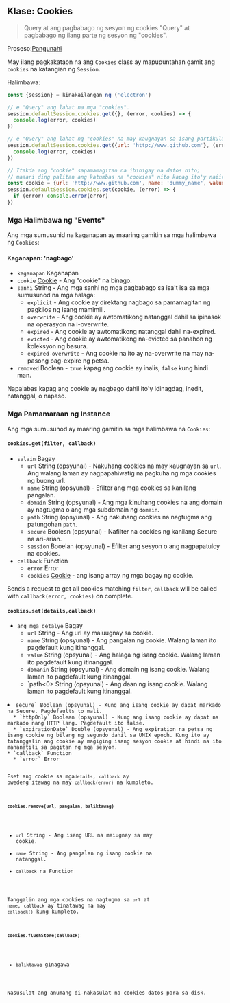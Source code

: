 ## Klase: Cookies

> Query at ang pagbabago ng sesyon ng cookies "Query" at pagbabago ng ilang parte ng sesyon ng "cookies".

Proseso:[Pangunahi](../glossary.md#main-process)

May ilang pagkakataon na ang `Cookies` class ay mapupuntahan gamit ang `cookies` na katangian ng `Session`.

Halimbawa:

```javascript
const {session} = kinakailangan ng ('electron')

// e "Query" ang lahat na mga "cookies".
session.defaultSession.cookies.get({}, (error, cookies) => {
  console.log(error, cookies)
})

// e "Query" ang lahat ng "cookies" na may kaugnayan sa isang partikular na "url".
session.defaultSession.cookies.get({url: 'http://www.github.com'}, (error, cookies) => {
  console.log(error, cookies)
})

// Itakda ang "cookie" sapamamagitan na ibinigay na datos nito;
// maaari ding palitan ang katumbas na "cookies" nito kapag ito'y naiiral na.
const cookie = {url: 'http://www.github.com', name: 'dummy_name', value: 'dummy'}
session.defaultSession.cookies.set(cookie, (error) => {
  if (error) console.error(error)
})
```

### Mga Halimbawa ng "Events"

Ang mga sumusunid na kaganapan ay maaring gamitin sa mga halimbawa ng `Cookies`:

#### Kaganapan: 'nagbago'

* `kaganapan` Kaganapan
* `cookie` [Cookie](structures/cookie.md) - Ang "cookie" na binago.
* `sanhi` String - Ang mga sanhi ng mga pagbabago sa isa't isa sa mga sumusunod na mga halaga: 
  * `explicit` - Ang cookie ay direktang nagbago sa pamamagitan ng pagkilos ng isang mamimili.
  * `overwrite` - Ang cookie ay awtomatikong natanggal dahil sa ipinasok na operasyon na i-overwrite.
  * `expired` - Ang cookie ay awtomatikong natanggal dahil na-expired.
  * `evicted` - Ang cookie ay awtomatikong na-evicted sa panahon ng koleksyon ng basura.
  * `expired-overwrite` - Ang cookie na ito ay na-overwrite na may na-pasong pag-expire ng petsa.
* `removed` Boolean - `true` kapag ang cookie ay inalis, `false` kung hindi man.

Napalabas kapag ang cookie ay nagbago dahil ito'y idinagdag, inedit, natanggal, o napaso.

### Mga Pamamaraan ng Instance

Ang mga sumusunod ay maaring gamitin sa mga halimbawa na `Cookies`:

#### `cookies.get(filter, callback)`

* `salain` Bagay 
  * `url` String (opsyunal) - Nakuhang cookies na may kaugnayan sa `url`. Ang walang laman ay nagpapahiwatig na pagkuha ng mga cookies ng buong url.
  * `name` String (opsyunal) - Efilter ang mga cookies sa kanilang pangalan.
  * `domain` String (opsyunal) - Ang mga kinuhang cookies na ang domain ay nagtugma o ang mga subdomain ng `domain`.
  * `path` String (opsyunal) - Ang nakuhang cookies na nagtugma ang patungohan `path`.
  * `secure` Boolesn (opsyunal) - Nafilter na cookies ng kanilang Secure na ari-arian.
  * `session` Booelan (opsyunal) - Efilter ang sesyon o ang nagpapatuloy na cookies.
* `callback` Function 
  * `error` Error
  * `cookies` [Cookie](structures/cookie.md) - ang isang array ng mga bagay ng cookie.

Sends a request to get all cookies matching `filter`, `callback` will be called with `callback(error, cookies)` on complete.

#### `cookies.set(details,callback)`

* `ang mga detalye` Bagay 
  * `url` String - Ang url ay maiuugnay sa cookie.
  * `name` String (opsyunal) - Ang pangalan ng cookie. Walang laman ito pagdefault kung itinanggal.
  * `value` String (opsyunal) - Ang halaga ng isang cookie. Walang laman ito pagdefault kung itinanggal.
  * `domanin` String (opsyunal) - Ang domain ng isang cookie. Walang laman ito pagdefault kung itinanggal.
  * `path<0> String (opsyunal) - Ang daan ng isang cookie. Walang laman ito pagdefault kung itinanggal.</li>
<li><code>secure` Boolean (opsyunal) - Kung ang isang cookie ay dapat markado na Secure. Pagdefaults to mali.
  * `httpOnly` Boolean (opsyunal) - Kung ang isang cookie ay dapat na markado nang HTTP lang. Pagdefault ito false.
  * `expirationDate` Double (opsyunal) - Ang expiration na petsa ng isang cookie ng bilang ng segundo dahil sa UNIX epoch. Kung ito ay tatanggalin ang cookie ay magiging isang sesyon cookie at hindi na ito mananatili sa pagitan ng mga sesyon.
* `callback` Function 
  * `error` Error

Eset ang cookie sa mga`details`, `callback` ay pwedeng itawag na may `callback(error)` na kumpleto.

#### `cookies.remove(url, pangalan, baliktawag)`

* `url` String - Ang isang URL na maiugnay sa may cookie.
* `name` String - Ang pangalan ng isang cookie na natanggal.
* `callback` na Function

Tanggalin ang mga cookies na nagtugma sa `url` at `name`, `callback` ay tinatawag na may `callback()` kung kumpleto.

#### `cookies.flushStore(callback)`

* `baliktawag` ginagawa

Nasusulat ang anumang di-nakasulat na cookies datos para sa disk.